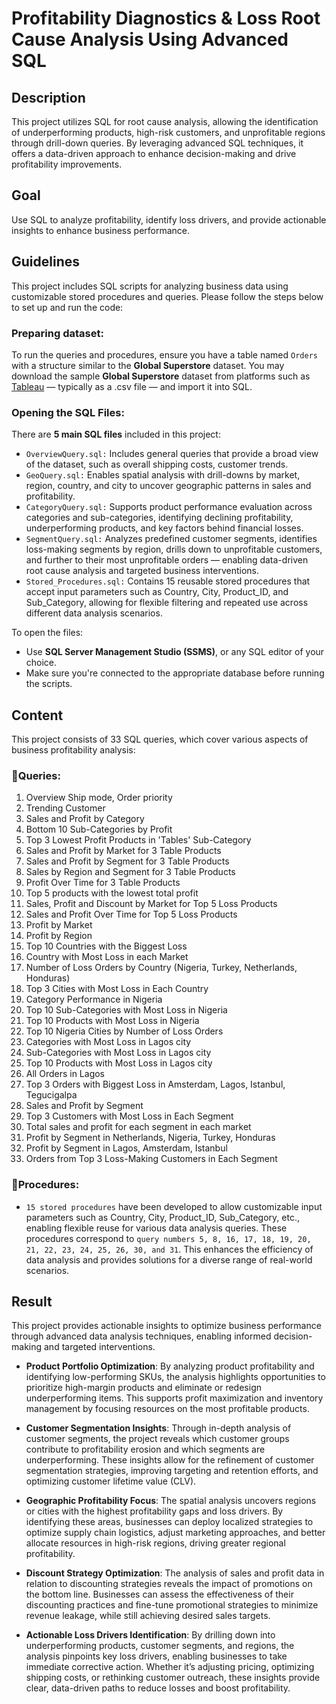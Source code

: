 # Profitability Diagnostics & Loss Root Cause Analysis Using Advanced SQL

## Description
This project utilizes SQL for root cause analysis, allowing the identification of underperforming products, high-risk customers, and unprofitable regions through drill-down queries. By leveraging advanced SQL techniques, it offers a data-driven approach to enhance decision-making and drive profitability improvements.
## Goal

Use SQL to analyze profitability, identify loss drivers, and provide actionable insights to enhance business performance.
## Guidelines 

This project includes SQL scripts for analyzing business data using customizable stored procedures and queries. Please follow the steps below to set up and run the code:

### Preparing dataset:

To run the queries and procedures, ensure you have a table named `Orders` with a structure similar to the **Global Superstore** dataset. You may download the sample **Global Superstore** dataset from platforms such as [Tableau](https://www.tableau.com/sites/default/files/training/global_superstore.zip) — typically as a .csv file — and import it into SQL.

### Opening the SQL Files:

There are **5 main SQL files** included in this project:
- `OverviewQuery.sql:` Includes general queries that provide a broad view of the dataset, such as overall shipping costs, customer trends.
- `GeoQuery.sql:` Enables spatial analysis with drill-downs by market, region, country, and city to uncover geographic patterns in sales and profitability.
- `CategoryQuery.sql:` Supports product performance evaluation across categories and sub-categories, identifying declining profitability, underperforming products, and key factors behind financial losses.
- `SegmentQuery.sql:` Analyzes predefined customer segments, identifies loss-making segments by region, drills down to unprofitable customers, and further to their most unprofitable orders — enabling data-driven root cause analysis and targeted business interventions.
- `Stored_Procedures.sql:` Contains 15 reusable stored procedures that accept input parameters such as Country, City, Product_ID, and Sub_Category, allowing for flexible filtering and repeated use across different data analysis scenarios.
  
To open the files:
- Use **SQL Server Management Studio (SSMS)**, or any SQL editor of your choice.
- Make sure you're connected to the appropriate database before running the scripts.

## Content
This project consists of 33 SQL queries, which cover various aspects of business profitability analysis:

### 📌Queries:
1. Overview Ship mode, Order priority
2. Trending Customer
3. Sales and Profit by Category
4. Bottom 10 Sub-Categories by Profit
5. Top 3 Lowest Profit Products in 'Tables' Sub-Category
6. Sales and Profit by Market for 3 Table Products
7. Sales and Profit by Segment for 3 Table Products
8. Sales by Region and Segment for 3 Table Products
9. Profit Over Time for 3 Table Products
10. Top 5 products with the lowest total profit
11. Sales, Profit and Discount by Market for Top 5 Loss Products
12. Sales and Profit Over Time for Top 5 Loss Products
13. Profit by Market
14. Profit by Region
15. Top 10 Countries with the Biggest Loss
16. Country with Most Loss in each Market
17. Number of Loss Orders by Country (Nigeria, Turkey, Netherlands, Honduras)
18. Top 3 Cities with Most Loss in Each Country
19. Category Performance in Nigeria
20. Top 10 Sub-Categories with Most Loss in Nigeria
21. Top 10 Products with Most Loss in Nigeria
22. Top 10 Nigeria Cities by Number of Loss Orders
23. Categories with Most Loss in Lagos city
24. Sub-Categories with Most Loss in Lagos city
25. Top 10 Products with Most Loss in Lagos city
26. All Orders in Lagos
27. Top 3 Orders with Biggest Loss in Amsterdam, Lagos, Istanbul, Tegucigalpa
28. Sales and Profit by Segment
29. Top 3 Customers with Most Loss in Each Segment
30. Total sales and profit for each segment in each market
31. Profit by Segment in Netherlands, Nigeria, Turkey, Honduras
32. Profit by Segment in Lagos, Amsterdam, Istanbul
33. Orders from Top 3 Loss-Making Customers in Each Segment

### 📌Procedures: 

- `15 stored procedures` have been developed to allow customizable input parameters such as Country, City, Product_ID, Sub_Category, etc., enabling flexible reuse for various data analysis queries. These procedures correspond to `query numbers 5, 8, 16, 17, 18, 19, 20, 21, 22, 23, 24, 25, 26, 30, and 31`. This enhances the efficiency of data analysis and provides solutions for a diverse range of real-world scenarios.

## Result

This project provides actionable insights to optimize business performance through advanced data analysis techniques, enabling informed decision-making and targeted interventions.

- **Product Portfolio Optimization**: By analyzing product profitability and identifying low-performing SKUs, the analysis highlights opportunities to prioritize high-margin products and eliminate or redesign underperforming items. This supports profit maximization and inventory management by focusing resources on the most profitable products.

- **Customer Segmentation Insights**: Through in-depth analysis of customer segments, the project reveals which customer groups contribute to profitability erosion and which segments are underperforming. These insights allow for the refinement of customer segmentation strategies, improving targeting and retention efforts, and optimizing customer lifetime value (CLV).

- **Geographic Profitability Focus**: The spatial analysis uncovers regions or cities with the highest profitability gaps and loss drivers. By identifying these areas, businesses can deploy localized strategies to optimize supply chain logistics, adjust marketing approaches, and better allocate resources in high-risk regions, driving greater regional profitability.

- **Discount Strategy Optimization**: The analysis of sales and profit data in relation to discounting strategies reveals the impact of promotions on the bottom line. Businesses can assess the effectiveness of their discounting practices and fine-tune promotional strategies to minimize revenue leakage, while still achieving desired sales targets.

- **Actionable Loss Drivers Identification**: By drilling down into underperforming products, customer segments, and regions, the analysis pinpoints key loss drivers, enabling businesses to take immediate corrective action. Whether it’s adjusting pricing, optimizing shipping costs, or rethinking customer outreach, these insights provide clear, data-driven paths to reduce losses and boost profitability.
